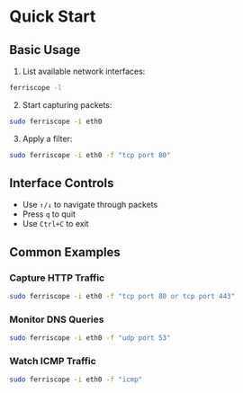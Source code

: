 # Quick Start

## Basic Usage

1. List available network interfaces:
```bash
ferriscope -l
```

2. Start capturing packets:
```bash
sudo ferriscope -i eth0
```

3. Apply a filter:
```bash
sudo ferriscope -i eth0 -f "tcp port 80"
```

## Interface Controls

- Use `↑/↓` to navigate through packets
- Press `q` to quit
- Use `Ctrl+C` to exit

## Common Examples

### Capture HTTP Traffic
```bash
sudo ferriscope -i eth0 -f "tcp port 80 or tcp port 443"
```

### Monitor DNS Queries
```bash
sudo ferriscope -i eth0 -f "udp port 53"
```

### Watch ICMP Traffic
```bash
sudo ferriscope -i eth0 -f "icmp"
``` 